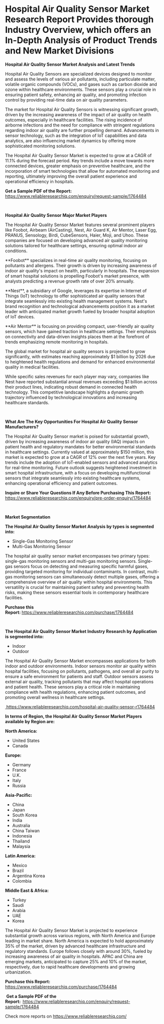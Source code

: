 <p><h1>Hospital Air Quality Sensor Market Research Report Provides thorough Industry Overview, which offers an In-Depth Analysis of Product Trends and New Market Divisions</h1></p><p><strong>Hospital Air Quality Sensor Market Analysis and Latest Trends</strong></p>
<p><p>Hospital Air Quality Sensors are specialized devices designed to monitor and assess the levels of various air pollutants, including particulate matter, volatile organic compounds (VOCs), and gases such as carbon dioxide and ozone within healthcare environments. These sensors play a crucial role in ensuring patient safety, enhancing air quality, and promoting infection control by providing real-time data on air quality parameters.</p><p>The market for Hospital Air Quality Sensors is witnessing significant growth, driven by the increasing awareness of the impact of air quality on health outcomes, especially in healthcare facilities. The rising incidence of airborne infections and the need for compliance with stringent regulations regarding indoor air quality are further propelling demand. Advancements in sensor technology, such as the integration of IoT capabilities and data analytics, are also influencing market dynamics by offering more sophisticated monitoring solutions.</p><p>The Hospital Air Quality Sensor Market is expected to grow at a CAGR of 11.1% during the forecast period. Key trends include a move towards more connected devices, greater emphasis on preventive healthcare, and the incorporation of smart technologies that allow for automated monitoring and reporting, ultimately improving the overall patient experience and operational efficiency in hospitals.</p></p>
<p><strong>Get a Sample PDF of the Report:&nbsp;</strong> <a href="https://www.reliableresearchiq.com/enquiry/request-sample/1764484?utm_campaign=3356&utm_medium=2&utm_source=Github&utm_content=ia&utm_term=06042025&utm_id=hospital-air-quality-sensor">https://www.reliableresearchiq.com/enquiry/request-sample/1764484</a></p>
<p>&nbsp;</p>
<p><strong>Hospital Air Quality Sensor Major Market Players</strong></p>
<p><p>The Hospital Air Quality Sensor Market features several prominent players like Foobot, Airbeam (AirCasting), Nest, Air Guard K, Air Mentor, Laser Egg, PRANUS, Sensology, Birdi, CubeSensors, Haier, Moji, and Uhoo. These companies are focused on developing advanced air quality monitoring solutions tailored for healthcare settings, ensuring optimal indoor air conditions.</p><p>**Foobot** specializes in real-time air quality monitoring, focusing on pollutants and allergens. Their growth is driven by increasing awareness of indoor air quality's impact on health, particularly in hospitals. The expansion of smart hospital solutions is propelling Foobot's market presence, with analysts predicting a revenue growth rate of over 20% annually.</p><p>**Nest**, a subsidiary of Google, leverages its expertise in Internet of Things (IoT) technology to offer sophisticated air quality sensors that integrate seamlessly into existing health management systems. Nest's brand recognition and technological advancements position it as a market leader with anticipated market growth fueled by broader hospital adoption of IoT devices.</p><p>**Air Mentor** is focusing on providing compact, user-friendly air quality sensors, which have gained traction in healthcare settings. Their emphasis on connectivity and data-driven insights places them at the forefront of trends emphasizing remote monitoring in hospitals.</p><p>The global market for hospital air quality sensors is projected to grow significantly, with estimates reaching approximately $1 billion by 2026 due to heightened health regulations and demand for enhanced environmental quality in medical facilities. </p><p>While specific sales revenues for each player may vary, companies like Nest have reported substantial annual revenues exceeding $1 billion across their product lines, indicating robust demand in connected health technology. This competitive landscape highlights a dynamic growth trajectory influenced by technological innovations and increasing healthcare standards.</p></p>
<p>&nbsp;</p>
<p><strong>What Are The Key Opportunities For Hospital Air Quality Sensor Manufacturers?</strong></p>
<p><p>The Hospital Air Quality Sensor market is poised for substantial growth, driven by increasing awareness of indoor air quality (IAQ) impacts on patient health and regulatory mandates for better environmental standards in healthcare settings. Currently valued at approximately $150 million, this market is expected to grow at a CAGR of 12% over the next five years. Key trends include the adoption of IoT-enabled sensors and advanced analytics for real-time monitoring. Future outlook suggests heightened investment in smart hospital infrastructure, with a focus on developing multifunctional sensors that integrate seamlessly into existing healthcare systems, enhancing operational efficiency and patient outcomes.</p></p>
<p><strong>Inquire or Share Your Questions If Any Before Purchasing This Report:</strong> <a href="https://www.reliableresearchiq.com/enquiry/pre-order-enquiry/1764484?utm_campaign=3356&utm_medium=2&utm_source=Github&utm_content=ia&utm_term=06042025&utm_id=hospital-air-quality-sensor">https://www.reliableresearchiq.com/enquiry/pre-order-enquiry/1764484</a></p>
<p>&nbsp;</p>
<p><strong>Market Segmentation</strong></p>
<p><strong>The Hospital Air Quality Sensor Market Analysis by types is segmented into:</strong></p>
<p><ul><li>Single-Gas Monitoring Sensor</li><li>Multi-Gas Monitoring Sensor</li></ul></p>
<p><p>The hospital air quality sensor market encompasses two primary types: single-gas monitoring sensors and multi-gas monitoring sensors. Single-gas sensors focus on detecting and measuring specific harmful gases, providing targeted monitoring for individual contaminants. In contrast, multi-gas monitoring sensors can simultaneously detect multiple gases, offering a comprehensive overview of air quality within hospital environments. This versatility is crucial for maintaining patient safety and preventing health risks, making these sensors essential tools in contemporary healthcare facilities.</p></p>
<p><strong>Purchase this Report:&nbsp;</strong><a href="https://www.reliableresearchiq.com/purchase/1764484?utm_campaign=3356&utm_medium=2&utm_source=Github&utm_content=ia&utm_term=06042025&utm_id=hospital-air-quality-sensor">https://www.reliableresearchiq.com/purchase/1764484</a></p>
<p>&nbsp;</p>
<p><strong>The Hospital Air Quality Sensor Market Industry Research by Application is segmented into:</strong></p>
<p><ul><li>Indoor</li><li>Outdoor</li></ul></p>
<p><p>The Hospital Air Quality Sensor Market encompasses applications for both indoor and outdoor environments. Indoor sensors monitor air quality within hospital facilities, focusing on pollutants, pathogens, and overall air purity to ensure a safe environment for patients and staff. Outdoor sensors assess external air quality, tracking pollutants that may affect hospital operations and patient health. These sensors play a critical role in maintaining compliance with health regulations, enhancing patient outcomes, and promoting overall wellness in healthcare settings.</p></p>
<p><a href="https://www.reliableresearchiq.com/hospital-air-quality-sensor-r1764484?utm_campaign=3356&utm_medium=2&utm_source=Github&utm_content=ia&utm_term=06042025&utm_id=hospital-air-quality-sensor">&nbsp;https://www.reliableresearchiq.com/hospital-air-quality-sensor-r1764484</a></p>
<p><strong>In terms of Region, the Hospital Air Quality Sensor Market Players available by Region are:</strong></p>
<p>
    <p> <strong> North America: </strong>
        <ul>
            <li>United States</li>
            <li>Canada</li>
        </ul>
        </p> 
    <p> <strong> Europe: </strong>
        <ul>
            <li>Germany</li>
            <li>France</li>
            <li>U.K.</li>
            <li>Italy</li>
            <li>Russia</li>
        </ul>
        </p> 
    <p> <strong> Asia-Pacific: </strong>
        <ul>
            <li>China</li>
            <li>Japan</li>
            <li>South Korea</li>
            <li>India</li>
            <li>Australia</li>
            <li>China Taiwan</li>
            <li>Indonesia</li>
            <li>Thailand</li>
            <li>Malaysia</li>
        </ul>
        </p> 
    <p> <strong> Latin America: </strong>
        <ul>
            <li>Mexico</li>
            <li>Brazil</li>
            <li>Argentina Korea</li>
            <li>Colombia</li>
        </ul>
        </p> 
    <p> <strong> Middle East & Africa: </strong>
        <ul>
            <li>Turkey</li>
            <li>Saudi</li>
            <li>Arabia</li>
            <li>UAE</li>
            <li>Korea</li>
        </ul>
    </p>
    </p>
<p><p>The Hospital Air Quality Sensor Market is projected to experience substantial growth across various regions, with North America and Europe leading in market share. North America is expected to hold approximately 35% of the market, driven by advanced healthcare infrastructure and regulatory standards. Europe follows closely with around 30%, fueled by increasing awareness of air quality in hospitals. APAC and China are emerging markets, anticipated to capture 25% and 10% of the market, respectively, due to rapid healthcare developments and growing urbanization.</p></p>
<p><strong>Purchase this Report: </strong><a href="https://www.reliableresearchiq.com/purchase/1764484?utm_campaign=3356&utm_medium=2&utm_source=Github&utm_content=ia&utm_term=06042025&utm_id=hospital-air-quality-sensor">https://www.reliableresearchiq.com/purchase/1764484</a></p>
<p>&nbsp;<strong>Get a Sample PDF of the Report:&nbsp;&nbsp;</strong><a href="https://www.reliableresearchiq.com/enquiry/request-sample/1764484?utm_campaign=3356&utm_medium=2&utm_source=Github&utm_content=ia&utm_term=06042025&utm_id=hospital-air-quality-sensor">https://www.reliableresearchiq.com/enquiry/request-sample/1764484</a></p>
<p><strong></strong></p>
<p>Check more reports on <a href="https://www.reliableresearchiq.com/?utm_campaign=3356&utm_medium=2&utm_source=Github&utm_content=ia&utm_term=06042025&utm_id=hospital-air-quality-sensor">https://www.reliableresearchiq.com/</a></p>